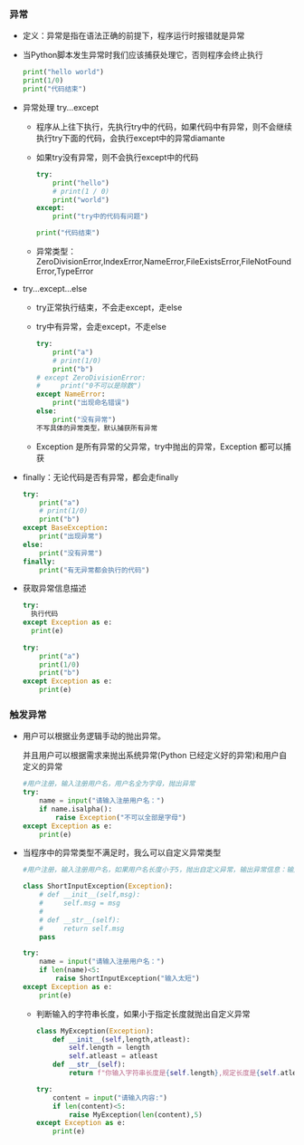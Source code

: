 ### 异常

- 定义：异常是指在语法正确的前提下，程序运行时报错就是异常

- 当Python脚本发生异常时我们应该捕获处理它，否则程序会终止执行

  ```python
  print("hello world")
  print(1/0)
  print("代码结束")
  ```

- 异常处理 try...except

  - 程序从上往下执行，先执行try中的代码，如果代码中有异常，则不会继续执行try下面的代码，会执行except中的异常diamante

  - 如果try没有异常，则不会执行except中的代码

    ```python
    try:
        print("hello")
        # print(1 / 0)
        print("world")
    except:
        print("try中的代码有问题")
    
    print("代码结束")
    ```

  - 异常类型：ZeroDivisionError,IndexError,NameError,FileExistsError,FileNotFoundError,TypeError

- try...except...else

  - try正常执行结束，不会走except，走else

  - try中有异常，会走except，不走else

    ```python
    try:
        print("a")
        # print(1/0)
        print("b")
    # except ZeroDivisionError:
    #     print("0不可以是除数")
    except NameError:
        print("出现命名错误")
    else:
        print("没有异常")
    不写具体的异常类型，默认捕获所有异常
    ```

  - Exception 是所有异常的父异常，try中抛出的异常，Exception 都可以捕获

- finally：无论代码是否有异常，都会走finally

  ```python
  try:
      print("a")
      # print(1/0)
      print("b")
  except BaseException:
      print("出现异常")
  else:
      print("没有异常")
  finally:
      print("有无异常都会执行的代码")
  ```

- 获取异常信息描述

  ```python 
  try:
  	执行代码
  except Exception as e:
  	print(e)
      
  try:
      print("a")
      print(1/0)
      print("b")
  except Exception as e:
      print(e)
  ```

### 触发异常

- 用户可以根据业务逻辑手动的抛出异常。

  并且用户可以根据需求来抛出系统异常(Python 已经定义好的异常)和用户自定义的异常

  ```python
  #用户注册，输入注册用户名，用户名全为字母，抛出异常
  try:
      name = input("请输入注册用户名：")
      if name.isalpha():
          raise Exception("不可以全部是字母")
  except Exception as e:
      print(e)
  ```

- 当程序中的异常类型不满足时，我么可以自定义异常类型

  ```python
  #用户注册，输入注册用户名，如果用户名长度小于5，抛出自定义异常，输出异常信息：输入太短
  
  class ShortInputException(Exception):
      # def __init__(self,msg):
      #     self.msg = msg
      #
      # def __str__(self):
      #     return self.msg
      pass
  
  try:
      name = input("请输入注册用户名：")
      if len(name)<5:
          raise ShortInputException("输入太短")
  except Exception as e:
      print(e)
  ```

  - 判断输入的字符串长度，如果小于指定长度就抛出自定义异常

    ```python
    class MyException(Exception):
        def __init__(self,length,atleast):
            self.length = length
            self.atleast = atleast
        def __str__(self):
            return f"你输入字符串长度是{self.length},规定长度是{self.atleast}"
    
    try:
        content = input("请输入内容:")
        if len(content)<5:
            raise MyException(len(content),5)
    except Exception as e:
        print(e)
    ```

    

